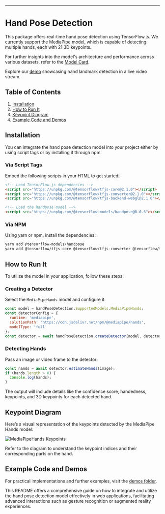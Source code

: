 

---

# Hand Pose Detection

This package offers real-time hand pose detection using TensorFlow.js. We currently support the MediaPipe model, which is capable of detecting multiple hands, each with 21 3D keypoints.

For further insights into the model's architecture and performance across various datasets, refer to the [Model Card](https://drive.google.com/file/d/1-rmIgTfuCbBPW_IFHkh3f0-U_lnGrWpg/view).

Explore our [demo](https://storage.googleapis.com/tfjs-models/demos/hand-pose-detection/index.html?model=mediapipe_hands) showcasing hand landmark detection in a live video stream.

## Table of Contents
1. [Installation](#installation)
2. [How to Run It](#how-to-run-it)
3. [Keypoint Diagram](#keypoint-diagram)
4. [Example Code and Demos](#example-code-and-demos)

## Installation

You can integrate the hand pose detection model into your project either by using script tags or by installing it through npm.

### Via Script Tags

Embed the following scripts in your HTML to get started:

```html
<!-- Load TensorFlow.js dependencies -->
<script src="https://unpkg.com/@tensorflow/tfjs-core@2.1.0"></script>
<script src="https://unpkg.com/@tensorflow/tfjs-converter@2.1.0"></script>
<script src="https://unpkg.com/@tensorflow/tfjs-backend-webgl@2.1.0"></script>

<!-- Load the handpose model -->
<script src="https://unpkg.com/@tensorflow-models/handpose@0.0.6"></script>
```

### Via NPM

Using yarn or npm, install the dependencies:

```bash
yarn add @tensorflow-models/handpose
yarn add @tensorflow/tfjs-core @tensorflow/tfjs-converter @tensorflow/tfjs-backend-webgl
```

## How to Run It

To utilize the model in your application, follow these steps:

### Creating a Detector

Select the `MediaPipeHands` model and configure it:

```javascript
const model = handPoseDetection.SupportedModels.MediaPipeHands;
const detectorConfig = {
  runtime: 'mediapipe',
  solutionPath: 'https://cdn.jsdelivr.net/npm/@mediapipe/hands',
  modelType: 'full'
};
const detector = await handPoseDetection.createDetector(model, detectorConfig);
```

### Detecting Hands

Pass an image or video frame to the detector:

```javascript
const hands = await detector.estimateHands(image);
if (hands.length > 0) {
  console.log(hands);
}
```

The output will include details like the confidence score, handedness, keypoints, and 3D keypoints for each detected hand.

## Keypoint Diagram

Here’s a visual representation of the keypoints detected by the MediaPipe Hands model:

![MediaPipeHands Keypoints](https://mediapipe.dev/images/mobile/hand_landmarks.png)

Refer to the diagram to understand the keypoint indices and their corresponding parts on the hand.

## Example Code and Demos

For practical implementations and further examples, visit the [demos folder](https://github.com/tensorflow/tfjs-models/tree/master/hand-pose-detection/demos).

This README offers a comprehensive guide on how to integrate and utilize the hand pose detection model effectively in web applications, facilitating advanced interactions such as gesture recognition or augmented reality experiences.
